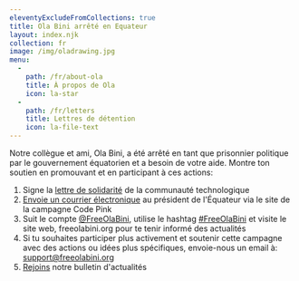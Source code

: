 ```yaml
---
eleventyExcludeFromCollections: true
title: Ola Bini arrêté en Equateur
layout: index.njk
collection: fr
image: /img/oladrawing.jpg
menu:
  -
    path: /fr/about-ola
    title: À propos de Ola  
    icon: la-star
  -
    path: /fr/letters 
    title: Lettres de détention 
    icon: la-file-text
---
```

Notre collègue et ami, Ola Bini, a été arrêté en tant que prisonnier politique par le gouvernement équatorien et a besoin de votre aide. Montre ton soutien en promouvant et en participant à ces actions:

1. Signe la [lettre de solidarité] de la communauté technologique
2. [Envoie un courrier électronique] au président de l'Équateur via le site de la campagne Code Pink
3. Suit le compte [@FreeOlaBini], utilise le hashtag [#FreeOlaBini] et visite le site web, freeolabini.org  pour te tenir informé des actualités
4. Si tu souhaites participer plus activement et soutenir cette campagne avec des actions ou idées plus spécifiques, envoie-nous un email à: [support@freeolabini.org]
5. [Rejoins] notre bulletin d'actualités

[lettre de solidarité]: /fr/statement/
[Envoie un courrier électronique]: https://www.codepink.org/free-ola-bini
[@FreeOlaBini]: http://twitter.com/FreeOlaBini
[#FreeOlaBini]: https://twitter.com/intent/tweet?url=https://freeolabini.org&text=Digital+rights+defender+Ola+Bini+has+been+imprisoned+in+Ecuador.+Please+follow+@FreeOlaBini&hashtags=FreeOlaBini
[support@freeolabini.org]: mailto:support@freeolabini.org
[Rejoins]: /fr/subscribe/

